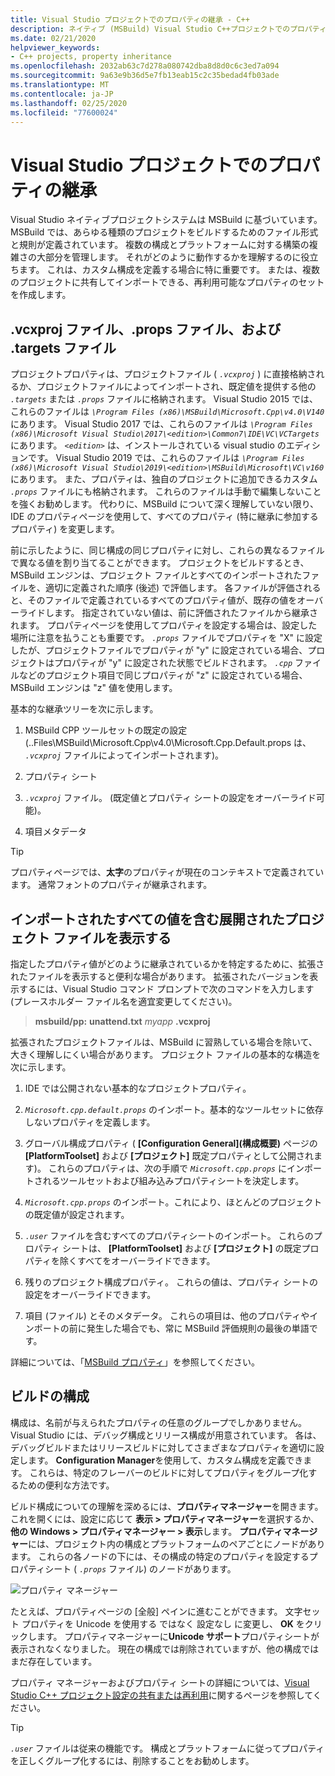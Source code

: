 ```yaml
---
title: Visual Studio プロジェクトでのプロパティの継承 - C++
description: ネイティブ (MSBuild) Visual Studio C++プロジェクトでのプロパティの継承のしくみ。
ms.date: 02/21/2020
helpviewer_keywords:
- C++ projects, property inheritance
ms.openlocfilehash: 2032ab63c7d278a080742dba8d8d0c6c3ed7a094
ms.sourcegitcommit: 9a63e9b36d5e7fb13eab15c2c35bedad4fb03ade
ms.translationtype: MT
ms.contentlocale: ja-JP
ms.lasthandoff: 02/25/2020
ms.locfileid: "77600024"
---
```

# <a name="property-inheritance-in-visual-studio-projects"></a>Visual Studio プロジェクトでのプロパティの継承

Visual Studio ネイティブプロジェクトシステムは MSBuild に基づいています。 MSBuild では、あらゆる種類のプロジェクトをビルドするためのファイル形式と規則が定義されています。 複数の構成とプラットフォームに対する構築の複雑さの大部分を管理します。 それがどのように動作するかを理解するのに役立ちます。 これは、カスタム構成を定義する場合に特に重要です。 または、複数のプロジェクトに共有してインポートできる、再利用可能なプロパティのセットを作成します。

## <a name="the-vcxproj-file-props-files-and-targets-files"></a>.vcxproj ファイル、.props ファイル、および .targets ファイル

プロジェクトプロパティは、プロジェクトファイル ( *`.vcxproj`* ) に直接格納されるか、プロジェクトファイルによってインポートされ、既定値を提供する他の *`.targets`* または *`.props`* ファイルに格納されます。 Visual Studio 2015 では、これらのファイルは *`\Program Files (x86)\MSBuild\Microsoft.Cpp\v4.0\V140`* にあります。 Visual Studio 2017 では、これらのファイルは *`\Program Files (x86)\Microsoft Visual Studio\2017\<edition>\Common7\IDE\VC\VCTargets`* にあります。 *`<edition>`* は、インストールされている visual studio のエディションです。 Visual Studio 2019 では、これらのファイルは *`\Program Files (x86)\Microsoft Visual Studio\2019\<edition>\MSBuild\Microsoft\VC\v160`* にあります。 また、プロパティは、独自のプロジェクトに追加できるカスタム *`.props`* ファイルにも格納されます。 これらのファイルは手動で編集しないことを強くお勧めします。 代わりに、MSBuild について深く理解していない限り、IDE のプロパティページを使用して、すべてのプロパティ (特に継承に参加するプロパティ) を変更します。

前に示したように、同じ構成の同じプロパティに対し、これらの異なるファイルで異なる値を割り当てることができます。 プロジェクトをビルドするとき、MSBuild エンジンは、プロジェクト ファイルとすべてのインポートされたファイルを、適切に定義された順序 (後述) で評価します。 各ファイルが評価されると、そのファイルで定義されているすべてのプロパティ値が、既存の値をオーバーライドします。 指定されていない値は、前に評価されたファイルから継承されます。 プロパティページを使用してプロパティを設定する場合は、設定した場所に注意を払うことも重要です。 *`.props`* ファイルでプロパティを "X" に設定したが、プロジェクトファイルでプロパティが "y" に設定されている場合、プロジェクトはプロパティが "y" に設定された状態でビルドされます。 *`.cpp`* ファイルなどのプロジェクト項目で同じプロパティが "z" に設定されている場合、MSBuild エンジンは "z" 値を使用します。

基本的な継承ツリーを次に示します。

1. MSBuild CPP ツールセットの既定の設定 (..Files\MSBuild\Microsoft.Cpp\v4.0\Microsoft.Cpp.Default.props は、 *`.vcxproj`* ファイルによってインポートされます)。

1. プロパティ シート

1. *`.vcxproj`* ファイル。 (既定値とプロパティ シートの設定をオーバーライド可能)。

1. 項目メタデータ

> [!TIP]
> プロパティページでは、**太字**のプロパティが現在のコンテキストで定義されています。 通常フォントのプロパティが継承されます。

## <a name="view-an-expanded-project-file-with-all-imported-values"></a>インポートされたすべての値を含む展開されたプロジェクト ファイルを表示する

指定したプロパティ値がどのように継承されているかを特定するために、拡張されたファイルを表示すると便利な場合があります。 拡張されたバージョンを表示するには、Visual Studio コマンド プロンプトで次のコマンドを入力します (プレースホルダー ファイル名を適宜変更してください)。

> **msbuild/pp:** **unattend.txt** _myapp_ **.vcxproj**

拡張されたプロジェクトファイルは、MSBuild に習熟している場合を除いて、大きく理解しにくい場合があります。 プロジェクト ファイルの基本的な構造を次に示します。

1. IDE では公開されない基本的なプロジェクトプロパティ。

1. *`Microsoft.cpp.default.props`* のインポート。基本的なツールセットに依存しないプロパティを定義します。

1. グローバル構成プロパティ ( **[Configuration General]\(構成概要\)** ページの **[PlatformToolset]** および **[プロジェクト]** 既定プロパティとして公開されます)。 これらのプロパティは、次の手順で *`Microsoft.cpp.props`* にインポートされるツールセットおよび組み込みプロパティシートを決定します。

1. *`Microsoft.cpp.props`* のインポート。これにより、ほとんどのプロジェクトの既定値が設定されます。

1. *`.user`* ファイルを含むすべてのプロパティシートのインポート。 これらのプロパティ シートは、 **[PlatformToolset]** および **[プロジェクト]** の既定プロパティを除くすべてをオーバーライドできます。

1. 残りのプロジェクト構成プロパティ。 これらの値は、プロパティ シートの設定をオーバーライドできます。

1. 項目 (ファイル) とそのメタデータ。 これらの項目は、他のプロパティやインポートの前に発生した場合でも、常に MSBuild 評価規則の最後の単語です。

詳細については、「[MSBuild プロパティ](/visualstudio/msbuild/msbuild-properties)」を参照してください。

## <a name="build-configurations"></a>ビルドの構成

構成は、名前が与えられたプロパティの任意のグループでしかありません。 Visual Studio には、デバッグ構成とリリース構成が用意されています。 各は、デバッグビルドまたはリリースビルドに対してさまざまなプロパティを適切に設定します。 **Configuration Manager**を使用して、カスタム構成を定義できます。 これらは、特定のフレーバーのビルドに対してプロパティをグループ化するための便利な方法です。

ビルド構成についての理解を深めるには、**プロパティマネージャー**を開きます。 これを開くには、設定に応じて **表示 > プロパティマネージャー**を選択するか、**他の Windows > プロパティマネージャー > 表示**します。 **プロパティマネージャー**には、プロジェクト内の構成とプラットフォームのペアごとにノードがあります。 これらの各ノードの下には、その構成の特定のプロパティを設定するプロパティシート ( *`.props`* ファイル) のノードがあります。

![プロパティ マネージャー](media/property-manager.png "プロパティ マネージャー")

たとえば、プロパティページの [全般] ペインに進むことができます。 文字セット プロパティを Unicode を使用する ではなく 設定なし に変更し、 **OK** をクリックします。 プロパティマネージャーに**Unicode サポート**プロパティシートが表示されなくなりました。 現在の構成では削除されていますが、他の構成ではまだ存在しています。

プロパティ マネージャーおよびプロパティ シートの詳細については、[Visual Studio C++ プロジェクト設定の共有または再利用](create-reusable-property-configurations.md)に関するページを参照してください。

> [!TIP]
> *`.user`* ファイルは従来の機能です。 構成とプラットフォームに従ってプロパティを正しくグループ化するには、削除することをお勧めします。
